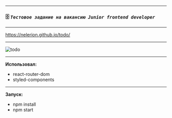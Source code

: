 ____
 ### :file_cabinet: *`Тестовое задание на вакансию Junior frontend developer`*
____
https://nelerion.github.io/todo/
____

![todo](https://user-images.githubusercontent.com/95306473/198891405-fcd338ee-efeb-44f5-8c01-1fc69e5f3922.gif)

____
**Использовал:**
- react-router-dom
- styled-components
____
**Запуск:**
- npm install
- npm start

